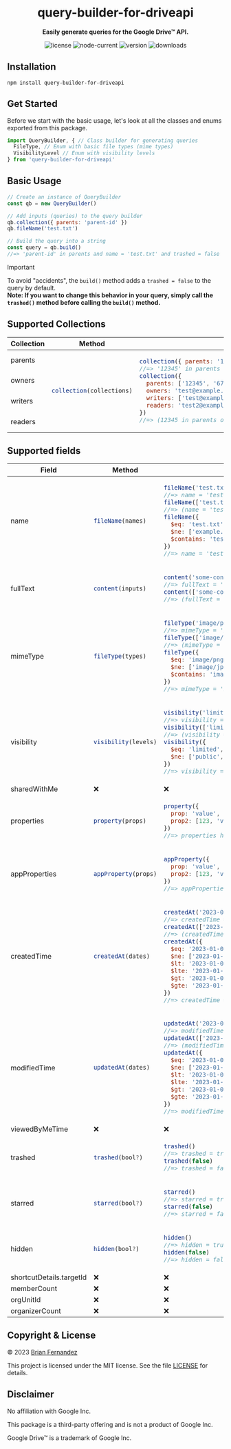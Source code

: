 <h1 align="center">
  query-builder-for-driveapi
</h1>

<p align="center">
  <b>Easily generate queries for the Google Drive™ API.</b>
</p>

<div align="center">

  ![license](https://img.shields.io/npm/l/query-builder-for-driveapi?color=blue)
  ![node-current](https://img.shields.io/node/v/query-builder-for-driveapi?color=darkgreen)
  ![version](https://img.shields.io/npm/v/query-builder-for-driveapi?color=orange)
  ![downloads](https://img.shields.io/npm/dt/query-builder-for-driveapi.svg)

</div>

## Installation

```shell
npm install query-builder-for-driveapi
```

## Get Started

Before we start with the basic usage, let's look at all the classes and enums exported from this package.

```js
import QueryBuilder, { // Class builder for generating queries
  FileType, // Enum with basic file types (mime types)
  VisibilityLevel // Enum with visibility levels
} from 'query-builder-for-driveapi'
```

## Basic Usage

```js
// Create an instance of QueryBuilder
const qb = new QueryBuilder()

// Add inputs (queries) to the query builder
qb.collection({ parents: 'parent-id' })
qb.fileName('test.txt')

// Build the query into a string
const query = qb.build()
//=> 'parent-id' in parents and name = 'test.txt' and trashed = false
```

> [!IMPORTANT]
> To avoid "accidents", the `build()` method adds a `trashed = false` to the query by default. <br>
> <b>Note: If you want to change this behavior in your query, simply call the `trashed()` method before calling the `build()` method.</b>

## Supported Collections

<table>
<thead>
<tr><th>Collection</th><th>Method</th><th>Sample</th></tr>
</thead>
<tbody>
<tr><td>parents</td><td rowspan="4">

```ts
collection(collections)
```

</td><td rowspan="4">

```js
collection({ parents: '12345' })
//=> '12345' in parents
collection({
  parents: ['12345', '67890'],
  owners: 'test@example.org',
  writers: ['test@example.org', 'test2@example.org'],
  readers: 'test2@example.org'
})
//=> (12345 in parents or 67890 in parents) and 'test@example.org' in owners and ('test@example.org' in writers or 'test2@example.org' in writers) and 'test2@example.org' in readers
```

</td></tr>
<tr><td>owners</td></tr>
<tr><td>writers</td></tr>
<tr><td>readers</td></tr>
</tbody>
</table>

## Supported fields

<table>
<thead>
<tr><th>Field</th><th>Method</th><th>Sample</th></tr>
</thead>
<tbody>
<tr><td>name</td><td>

```js
fileName(names)
```

</td><td>

```js
fileName('test.txt')
//=> name = 'test.txt'
fileName(['test.txt', 'test2.txt'])
//=> (name = 'test.txt' or name = 'test2.txt')
fileName({
  $eq: 'test.txt',
  $ne: ['example.txt', 'test2.txt'],
  $contains: 'test'
})
//=> name = 'test.txt' and (name != 'example.txt' or name != 'test2.txt') and name contains 'test'
```

</td></tr>
<tr><td>fullText</td><td>

```ts
content(inputs)
```

</td><td>

```js
content('some-content')
//=> fullText = 'some-content'
content(['some-content', 'some-other-content'])
//=> (fullText = 'some-content' or fullText = 'some-other-content')
```

</td></tr>
<tr><td>mimeType</td><td>

```ts
fileType(types)
```

</td><td>

```js
fileType('image/png')
//=> mimeType = 'image/png'
fileType(['image/png', 'image/jpeg'])
//=> (mimeType = 'image/png' or mimeType = 'image/jpeg')
fileType({
  $eq: 'image/png',
  $ne: ['image/jpeg', 'image/gif'],
  $contains: 'image'
})
//=> mimeType = 'image/png' and (mimeType != 'image/jpeg' or mimeType != 'image/gif') and mimeType contains 'image'
```

</td></tr>
<tr><td>visibility</td><td>

```ts
visibility(levels)
```

</td><td>

```js
visibility('limited')
//=> visibility = 'limited'
visibility(['limited', 'public'])
//=> (visibility = 'limited' or visibility = 'public')
visibility({
  $eq: 'limited',
  $ne: ['public', 'private']
})
//=> visibility = 'limited' and (visibility != 'public' or visibility != 'private')
```

</td></tr>
<tr><td>sharedWithMe</td><td>❌</td><td>❌</td></tr>
<tr><td>properties</td><td>

```ts
property(props)
```

</td><td>

```js
property({
  prop: 'value',
  prop2: [123, 'value-2', true]
})
//=> properties has { key='prop' and value='value' } and (properties has { key='prop2' and value='123' } or properties has { key='prop2' and value='value-2' } or properties has { key='prop2' and value='true' })
```

</td></tr>
<tr><td>appProperties</td><td>

```ts
appProperty(props)
```

</td><td>

```js
appProperty({
  prop: 'value',
  prop2: [123, 'value-2', true]
})
//=> appProperties has { key='prop' and value='value' } and (appProperties has { key='prop2' and value='123' } or appProperties has { key='prop2' and value='value-2' } or appProperties has { key='prop2' and value='true' })
```

</td></tr>
<tr><td>createdTime</td><td>

```ts
createdAt(dates)
```

</td><td>

```js
createdAt('2023-01-01T00:00:00.000Z')
//=> createdTime = '2023-01-01T00:00:00.000Z'
createdAt(['2023-01-01T00:00:00.000Z', '2023-01-02T00:00:00.000Z'])
//=> (createdTime = '2023-01-01T00:00:00.000Z' or createdTime = '2023-01-02T00:00:00.000Z')
createdAt({
  $eq: '2023-01-01T00:00:00.000Z',
  $ne: ['2023-01-02T00:00:00.000Z', '2023-01-03T00:00:00.000Z'],
  $lt: '2023-01-01T00:00:00.000Z',
  $lte: '2023-01-01T00:00:00.000Z',
  $gt: '2023-01-01T00:00:00.000Z',
  $gte: '2023-01-01T00:00:00.000Z'
})
//=> createdTime = '2023-01-01T00:00:00.000Z' and (createdTime != '2023-01-02T00:00:00.000Z' or createdTime != '2023-01-03T00:00:00.000Z') and createdTime < '2023-01-01T00:00:00.000Z' and createdTime <= '2023-01-01T00:00:00.000Z' and createdTime > '2023-01-01T00:00:00.000Z' and createdTime >= '2023-01-01T00:00:00.000Z'
```

</td></tr>
<tr><td>modifiedTime</td><td>

```ts
updatedAt(dates)
```

</td><td>

```js
updatedAt('2023-01-01T00:00:00.000Z')
//=> modifiedTime = '2023-01-01T00:00:00.000Z'
updatedAt(['2023-01-01T00:00:00.000Z', '2023-01-02T00:00:00.000Z'])
//=> (modifiedTime = '2023-01-01T00:00:00.000Z' or modifiedTime = '2023-01-02T00:00:00.000Z')
updatedAt({
  $eq: '2023-01-01T00:00:00.000Z',
  $ne: ['2023-01-02T00:00:00.000Z', '2023-01-03T00:00:00.000Z'],
  $lt: '2023-01-01T00:00:00.000Z',
  $lte: '2023-01-01T00:00:00.000Z',
  $gt: '2023-01-01T00:00:00.000Z',
  $gte: '2023-01-01T00:00:00.000Z'
})
//=> modifiedTime = '2023-01-01T00:00:00.000Z' and (modifiedTime != '2023-01-02T00:00:00.000Z' or modifiedTime != '2023-01-03T00:00:00.000Z') and modifiedTime < '2023-01-01T00:00:00.000Z' and modifiedTime <= '2023-01-01T00:00:00.000Z' and modifiedTime > '2023-01-01T00:00:00.000Z' and modifiedTime >= '2023-01-01T00:00:00.000Z'
```
  
</td></tr>
<tr><td>viewedByMeTime</td><td>❌</td><td>❌</td></tr>
<tr><td>trashed</td><td>

```ts
trashed(bool?)
```

</td><td>

```js
trashed()
//=> trashed = true
trashed(false)
//=> trashed = false
```

</td></tr>
<tr><td>starred</td><td>

```ts
starred(bool?)
```

</td><td>

```js
starred()
//=> starred = true
starred(false)
//=> starred = false
```

</td></tr>
<tr><td>hidden</td><td>

```ts
hidden(bool?)
```

</td><td>

```js
hidden()
//=> hidden = true
hidden(false)
//=> hidden = false
```

</td></tr>
<tr><td>shortcutDetails.targetId</td><td>❌</td><td>❌</td></tr>
<tr><td>memberCount</td><td>❌</td><td>❌</td></tr>
<tr><td>orgUnitId</td><td>❌</td><td>❌</td></tr>
<tr><td>organizerCount</td><td>❌</td><td>❌</td></tr>
</tbody>
</table>

## Copyright & License

© 2023 [Brian Fernandez](https://github.com/br14n-sol)

This project is licensed under the MIT license. See the file [LICENSE](LICENSE) for details.

## Disclaimer

No affiliation with Google Inc.

This package is a third-party offering and is not a product of Google Inc.

Google Drive™ is a trademark of Google Inc.